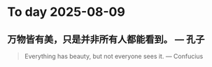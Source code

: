 
# To day 2025-08-09


## 万物皆有美，只是并非所有人都能看到。 — 孔子
> Everything has beauty, but not everyone sees it. — Confucius

    